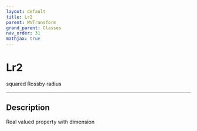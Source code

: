 ```yaml
---
layout: default
title: Lr2
parent: WVTransform
grand_parent: Classes
nav_order: 31
mathjax: true
---
```


#  Lr2

squared Rossby radius


---

## Description
Real valued property with dimension 
